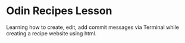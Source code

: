 # Odin Recipes Lesson

Learning how to create, edit, add commit messages via Terminal while creating a recipe website using html.